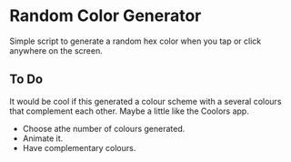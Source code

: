 # Random Color Generator

Simple script to generate a random hex color when you tap or click anywhere on the screen. 

## To Do

It would be cool if this generated a colour scheme with a several colours that complement each other. Maybe a little like the Coolors app.

- Choose athe number of colours generated.
- Animate it.
- Have complementary colours.
